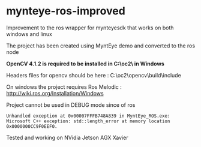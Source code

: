 # mynteye-ros-improved
Improvement to the ros wrapper for mynteyesdk that works on both windows and linux

The project has been created using MyntEye demo and converted to the ros node

**OpenCV 4.1.2 is required to be installed in C:\oc2\ in Windows**

Headers files for opencv should be here : C:\oc2\opencv\build\include

On windows the project requires Ros Melodic : http://wiki.ros.org/Installation/Windows

Project cannot be used in DEBUG mode since of ros 

```
Unhandled exception at 0x00007FFFB748A839 in MyntEye_ROS.exe: Microsoft C++ exception: std::length_error at memory location 0x0000000CC9F0EEF0.
```

Tested and working on NVidia Jetson AGX Xavier

